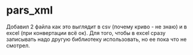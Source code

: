 # pars_xml
Добавил 2 файла как это выглядит в csv (почему криво - не знаю) и в excel (при конвертации всё ок). 
Для того, чтобы в excel сразу записывать надо другую библиотеку использовать, но ее пока что не смотрел. 

